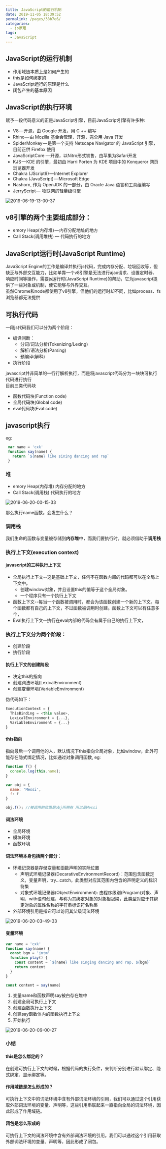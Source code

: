 ```yaml
---
title: JavaScript的运行机制
date: 2019-11-05 18:39:52
permalink: /pages/38b7e6/
categories:
  - js原理
tags:
  - JavaScript
---
```

## JavaScript的运行机制

- 作用域链本质上是如何产生的
- this是如何绑定的
- JavaScript运行的原理是什么
- 闭包产生的基本原因

## JavaScript的执行环境
赋予一段代码意义的正是JavaScript引擎，目前JavaScript引擎有许多种:

- V8 — 开源，由 Google 开发，用 C ++ 编写
- Rhino — 由 Mozilla 基金会管理，开源，完全用 Java 开发
- SpiderMonkey — 是第一个支持 Netscape Navigator 的 JavaScript 引擎，目前正供 Firefox 使用
- JavaScriptCore — 开源，以Nitro形式销售，由苹果为Safari开发
- KJS — KDE 的引擎，最初由 Harri Porten 为 KDE 项目中的 Konqueror 网页浏览器开发
- Chakra (JScript9) — Internet Explorer
- Chakra (JavaScript) — Microsoft Edge
- Nashorn, 作为 OpenJDK 的一部分，由 Oracle Java 语言和工具组编写
- JerryScript —  物联网的轻量级引擎

![2019-06-19-13-00-37]( https://xiaomuzhu-image.oss-cn-beijing.aliyuncs.com/27d902eae39383d1e92d05f4be51ce9b.png)

## v8引擎的两个主要组成部分：
- emory Heap(内存堆) — 内存分配地址的地方
- Call Stack(调用堆栈) — 代码执行的地方

## JavaScript运行时(JavaScript Runtime)

JavaScript Engine的工作是编译并执行js代码，完成内存分配、垃圾回收等，但缺乏与外部交互能力，比如单靠一个v8引擎是无法进行ajax请求、设置定时器、响应时间等操作，需要js运行时(JavaScript Runtime)的帮助，它为javascript提供了一些对象或机制，使它能够与外界交互。  
虽然Chrome和node都使用了v8引擎，但他们的运行时却不同，比如process、fs浏览器都无法提供

## 可执行代码  
一段js代码我们可以分为两个阶段：
* 编译间断：
  * 分词/词法分析(Tokenizing/Lexing)
  * 解析/语法分析(Parsing)
  * 预编译(解释)
* 执行阶段  

javascript并非简单的一行行解析执行，而是将javascript代码分为一块块可执行代码进行执行  
目前三类代码块  
* 函数代码块(Function code)
* 全局代码块(Global code)
* eval代码块(Eval code)

## javascript执行

eg:

```js
 var name = 'cxk'
 function say(name) {
   return `${name} like sining dancing and rap`
 }
```

### 堆

* emory Heap(内存堆) 内存分配的地方
* Call Stack(调用栈) 代码执行的地方

![2019-06-20-00-15-33](https://xiaomuzhu-image.oss-cn-beijing.aliyuncs.com/65c06e0194c7f94e7af45e8fcb30e004.png)  

那么执行name函数，会发生什么？

### 调用栈

我们生命的函数与变量被存储到**内存堆**中，而我们要执行时，就必须借助于**调用栈**  

### 执行上下文(execution context)

#### javascript的三种执行上下文

* 全局执行上下文--这是基础上下文，任何不在函数内部的代码都可以在全局上下文中。
  * 创建window对象，并且设置this的值等于这个全局对象。
  * 一个程序只有一个执行上下文
* 函数上下文--每当一个函数被调用时，都会为该函数创建一个新的上下文。每个函数都有自己的上下文，不过函数被调用时创建。函数上下文可以有任意多个，
* Eval执行上下文--执行在eval内部的代码会有属于自己的执行上下文，

### 执行上下文分为两个阶段： 
* 创建阶段
* 执行阶段

#### 执行上下文的创建阶段

* 决定this的指向
* 创建词法环境(LexicalEnvironment)
* 创建变量环境(VariableEnvironment)

伪代码如下：

```js
ExecutionContext = {
  ThisBinding = <this value>,
  LexicalEnvironment = {...},
  VariableEnvironment = {...}
}
```

#### this指向

指向最后一个调用他的人，默认情况下this指向全局对象，比如window，此外可能存在隐式绑定情况，比如通过对象调用函数, eg:

```js
function f() {
  console.log(this.name);
}

var obj = {
  name: 'Messi',
  f: f
}

obj.f(); //被调用的位置是obj所拥有 所以是Messi
```

#### 词法环境

* 全局环境
* 模块环境
* 函数环境

#### 词法环境本身包括两个部分：

* 环境记录器是存储变量和函数声明的实际位置
  * 声明式环境记录器(DecarativeEnvironmentRecord)：范围包含函数定义，变量声明，try...catch，此类型对应其范围内包含的声明定义的标识符集
  * 对象式环境记录器(ObjectEnvironment): 由程序级别(Program)对象、声明、with语句创建，与称为其绑定对象的对象相冠梁，此类型对应于其绑定对象的属性名称的字符串标识符名称集
* 外部环境引用是指它可以访问其父级词法环境

![2019-06-20-03-49-33]( https://xiaomuzhu-image.oss-cn-beijing.aliyuncs.com/f2fd3a92e2aa96c5005d525389834a57.png)


#### 变量环境

```js
var name = 'cxk'
function say(name) {
  const bgm = 'jntm'
  function play() {
    const content = `${name} like singing dancing and rap, ${bgm}`
    return content
  }
}

const content = say(name)
```
1. 变量name和函数声明say被白存在堆中
2. 创建全局可执行上下文
3. 创建函数执行上下文
4. 创建say函数体内的函数执行上下文
5. 开始执行


![2019-06-20-06-00-27]( https://xiaomuzhu-image.oss-cn-beijing.aliyuncs.com/0f1701f3b7061942ae24a9357f28bc2e.png)

### 小结

#### this是怎么绑定的？
在创建可执行上下文的时候，根据代码的执行条件，来判断分别进行默认绑定、隐式绑定、显示绑定等。

#### 作用域链是怎么形成的？

可执行上下文中的词法环境中含有外部词法环境的引用，我们可以通过这个引用获取外部词法环境的变量、声明等，这些引用串联起来一直指向全局的词法环境，因此形成了作用域链。

#### 闭包是怎么形成的

可执行上下文的词法环境中含有外部词法环境的引用，我们可以通过这个引用获取外部词法环境的变量、声明等，因此形成了闭包。